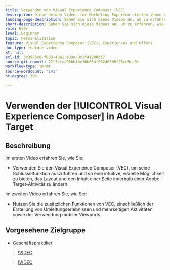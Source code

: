 ```yaml
---
title: Verwenden von Visual Experience Composer (VEC)
description: Diese beiden Videos für Marketing-Experten stellen ihnen Adobe Target Visual Experience Composer (VEC) vor. Sehen Sie sich diese Videos an, um zu erfahren, wie Sie Aktivitäten mit VEC erstellen.
landing-page-description: Sehen Sie sich diese Videos an, um zu erfahren, wie Sie Aktivitäten mit dem Visual Experience Composer (VEC) erstellen.
short-description: Sehen Sie sich diese Videos an, um zu erfahren, wie Sie Aktivitäten mit dem Visual Experience Composer (VEC) erstellen.
role: User
level: Beginner
topic: Personalization
feature: Visual Experience Composer (VEC), Experiences and Offers
doc-type: feature video
kt: null
exl-id: 3c3985c8-f033-40a1-a39e-8c2f41208d17
source-git-commit: 72f7cfcc95bbfbe1bb054f98246305f25ce5cc0f
workflow-type: tm+mt
source-wordcount: '141'
ht-degree: 39%

---
```


# Verwenden der [!UICONTROL Visual Experience Composer] in Adobe Target

## Beschreibung

Im ersten Video erfahren Sie, wie Sie:

* Verwenden Sie den Visual Experience Composer (VEC), um seine Schlüsselfunktion auszuführen und so eine intuitive, visuelle Möglichkeit zu bieten, das Layout und den Inhalt einer Seite innerhalb einer Adobe Target-Aktivität zu ändern.

Im zweiten Video erfahren Sie, wie Sie:

* Nutzen Sie die zusätzlichen Funktionen von VEC, einschließlich der Erstellung von Umleitungserlebnissen und mehrseitigen Aktivitäten sowie der Verwendung mobiler Viewports.

## Vorgesehene Zielgruppe

* Geschäftspraktiker

>[!VIDEO](https://video.tv.adobe.com/v/17399/?quality=12)

>[!VIDEO](https://video.tv.adobe.com/v/17401/?quality=12)
